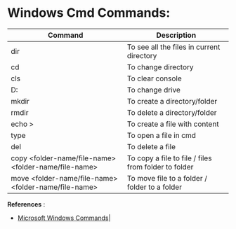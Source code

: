 # Windows Cmd Commands:

|Command|Description|
|-|-|
|dir                                                       | To see all the files in current directory|
|cd                                                        | To change directory|
|cls                                                       | To clear console|
|D:                                                        | To change drive|
|mkdir <folder-name>                                       | To create a directory/folder|
|rmdir <folder-name>                                       | To delete a directory/folder|
|echo <file-content> > <file-name>                         | To create a file with content|
|type <file-name>                                          | To open a file in cmd|
|del <file-name>                                           | To delete a file|
|copy <folder-name/file-name> <folder-name/file-name>      | To copy a file to file / files from folder to folder|
|move <folder-name/file-name> <folder-name/file-name>      | To move file to a folder / folder to a folder|

**References** :
* [Microsoft Windows Commands](https:|docs.microsoft.com/en-us/windows-server/administration/windows-commands/windows-commands)|